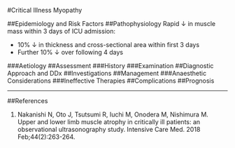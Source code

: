 #Critical Illness Myopathy

##Epidemiology and Risk Factors
##Pathophysiology
Rapid ↓ in muscle mass within 3 days of ICU admission:
* 10% ↓ in thickness and cross-sectional area within first 3 days
* Further 10% ↓ over following 4 days


###Aetiology
##Assessment
###History
###Examination
##Diagnostic Approach and DDx
##Investigations
##Management
###Anaesthetic Considerations
###Ineffective Therapies
##Complications
##Prognosis

---
##References
1. Nakanishi N, Oto J, Tsutsumi R, Iuchi M, Onodera M, Nishimura M. Upper and lower limb muscle atrophy in critically ill patients: an observational ultrasonography study. Intensive Care Med. 2018 Feb;44(2):263-264.